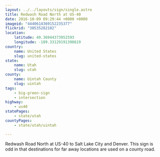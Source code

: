 ```yaml
---
layout: ../../layouts/sign/single.astro
title: Redwash Road North at US-40
date: 2016-10-09 09:29:44 +0000 +0000
imageid: "4440614369152235377"
flickrid: "30535282102"
location:
    latitude: 40.36944373952593
    longitude: -109.33129191398619
country:
    name: United States
    slug: united-states
state:
    name: Utah
    slug: utah
county:
    name: Uintah County
    slug: uintah
tags:
    - big-green-sign
    - intersection
highway:
    - us40
statePages:
    - state/utah
countyPages:
    - state/utah/uintah

---
```

Redwash Road North at US-40 to Salt Lake City and Denver.  This sign is odd in that destinations for far away locations are used on a county road.